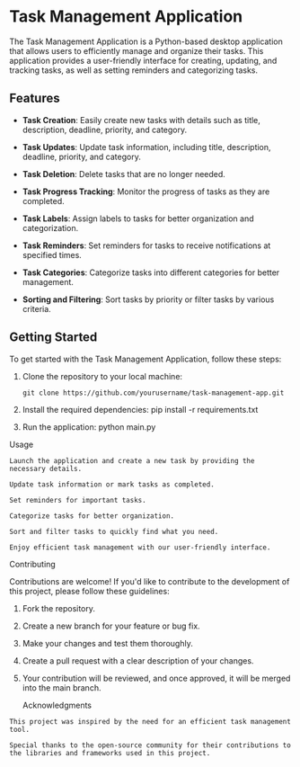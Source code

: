 # Task Management Application

The Task Management Application is a Python-based desktop application that allows users to efficiently manage and organize their tasks. This application provides a user-friendly interface for creating, updating, and tracking tasks, as well as setting reminders and categorizing tasks.

## Features

- **Task Creation**: Easily create new tasks with details such as title, description, deadline, priority, and category.

- **Task Updates**: Update task information, including title, description, deadline, priority, and category.

- **Task Deletion**: Delete tasks that are no longer needed.

- **Task Progress Tracking**: Monitor the progress of tasks as they are completed.

- **Task Labels**: Assign labels to tasks for better organization and categorization.

- **Task Reminders**: Set reminders for tasks to receive notifications at specified times.

- **Task Categories**: Categorize tasks into different categories for better management.

- **Sorting and Filtering**: Sort tasks by priority or filter tasks by various criteria.

## Getting Started

To get started with the Task Management Application, follow these steps:

1. Clone the repository to your local machine:

   ```shell
   git clone https://github.com/yourusername/task-management-app.git

1. Install the required dependencies:
   pip install -r requirements.txt
2. Run the application:
   python main.py

Usage

    Launch the application and create a new task by providing the necessary details.

    Update task information or mark tasks as completed.

    Set reminders for important tasks.

    Categorize tasks for better organization.

    Sort and filter tasks to quickly find what you need.

    Enjoy efficient task management with our user-friendly interface.

Contributing

Contributions are welcome! If you'd like to contribute to the development of this project, please follow these guidelines:

  1. Fork the repository.

  2. Create a new branch for your feature or bug fix.

  3. Make your changes and test them thoroughly.

  4. Create a pull request with a clear description of your changes.

  5. Your contribution will be reviewed, and once approved, it will be merged into the main branch.

     Acknowledgments

    This project was inspired by the need for an efficient task management tool.

    Special thanks to the open-source community for their contributions to the libraries and frameworks used in this project.
